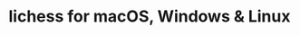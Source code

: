 ---
name: lichess
url: 'https://lichess.org'
category: Games
title: 'lichess for macOS, Windows & Linux'
key: lichess

---